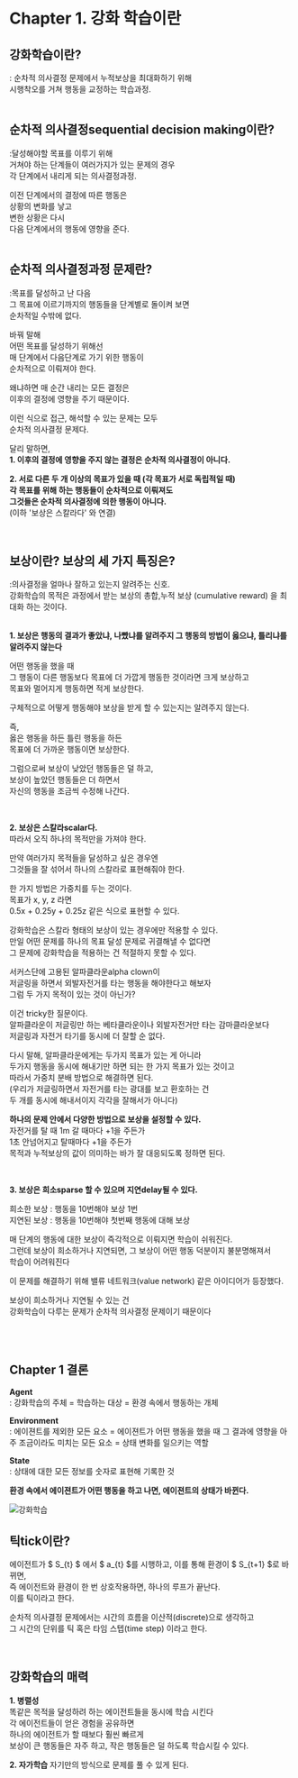 # Chapter 1. 강화 학습이란   
   

## **강화학습이란?**
: 순차적 의사결정 문제에서 누적보상을 최대화하기 위해   
시행착오를 거쳐 행동을 교정하는 학습과정.   
<br>  

## **순차적 의사결정sequential decision making이란?**   
:달성해야할 목표를 이루기 위해    
거쳐야 하는 단계들이 여러가지가 있는 문제의 경우   
각 단계에서 내리게 되는 의사결정과정.   
   
이전 단계에서의 결정에 따른 행동은    
상황의 변화를 낳고   
변한 상황은 다시    
다음 단계에서의 행동에 영향을 준다.   
<br>  

## **순차적 의사결정과정 문제란?**
:목표를 달성하고 난 다음   
그 목표에 이르기까지의 행동들을 단계별로 돌이켜 보면   
순차적일 수밖에 없다.   
   
     
바꿔 말해   
어떤 목표를 달성하기 위해선   
매 단계에서 다음단계로 가기 위한 행동이   
순차적으로 이뤄져야 한다.   
   
   
왜냐하면 매 순간 내리는 모든 결정은    
이후의 결정에 영향을 주기 때문이다.    
   
   
이런 식으로 접근, 해석할 수 있는 문제는 모두   
순차적 의사결정 문제다.   
   
   
달리 말하면,  
**1. 이후의 결정에 영향을 주지 않는 결정은 순차적 의사결정이 아니다.**   
   
**2. 서로 다른 두 개 이상의 목표가 있을 때 (각 목표가 서로 독립적일 때)   
각 목표를 위해 하는 행동들이 순차적으로 이뤄져도   
그것들은 순차적 의사결정에 의한 행동이 아니다.**   
(이하 '보상은 스칼라다' 와 연결)   
   
<br>  
   
## **보상이란? 보상의 세 가지 특징은?**   
:의사결정을 얼마나 잘하고 있는지 알려주는 신호.   
강화학습의 목적은 과정에서 받는 보상의 총합,누적 보상 (cumulative reward) 을 최대화 하는 것이다.   
<br>  
   
   
**1. 보상은 행동의 결과가 좋았냐, 나빴냐를 알려주지 
그 행동의 방법이 옳으냐, 틀리냐를 알려주지 않는다**   
   
어떤 행동을 했을 때   
그 행동이 다른 행동보다 목표에 더 가깝게 행동한 것이라면 크게 보상하고    
목표와 멀어지게 행동하면 적게 보상한다.   
   
   
구체적으로 어떻게 행동해야 보상을 받게 할 수 있는지는 알려주지 않는다.   
   
즉,   
옳은 행동을 하든 틀린 행동을 하든    
목표에 더 가까운 행동이면 보상한다.   
   
   
그럼으로써 보상이 낮았던 행동들은 덜 하고,   
보상이 높았던 행동들은 더 하면서   
자신의 행동을 조금씩 수정해 나간다.   
   
<br>  
   
**2. 보상은 스칼라scalar다.**   
따라서 오직 하나의 목적만을 가져야 한다.   
   
만약 여러가지 목적들을 달성하고 싶은 경우엔   
그것들을 잘 섞어서 하나의 스칼라로 표현해줘야 한다.   
   
   
한 가지 방법은 가중치를 두는 것이다.   
목표가 x, y, z 라면   
0.5x + 0.25y + 0.25z 같은 식으로 표현할 수 있다.   
   
   
강화학습은 스칼라 형태의 보상이 있는 경우에만 적용할 수 있다.   
만일 어떤 문제를 하나의 목표 달성 문제로 귀결해낼 수 없다면   
그 문제에 강화학습을 적용하는 건 적절하지 못할 수 있다.   
   
   
서커스단에 고용된 알파클라운alpha clown이    
저글링을 하면서 외발자전거를 타는 행동을 해야한다고 해보자   
그럼 두 가지 목적이 있는 것이 아닌가?   
   
이건 tricky한 질문이다.   
알파클라운이 저글링만 하는 베타클라운이나 외발자전거만 타는 감마클라운보다   
저글링과 자전거 타기를 동시에 더 잘할 순 없다.   
   
다시 말해, 알파클라운에게는 두가지 목표가 있는 게 아니라      
두가지 행동을 동시에 해내기만 하면 되는 한 가지 목표가 있는 것이고   
따라서 가중치 분배 방법으로 해결하면 된다.       
(우리가 저글링하면서 자전거를 타는 광대를 보고 환호하는 건   
두 개를 동시에 해내서이지 각각을 잘해서가 아니다)   

**하나의 문제 안에서 다양한 방법으로 보상을 설정할 수 있다.**      
자전거를 탈 때 1m 갈 때마다 +1을 주든가   
1초 안넘어지고 탈때마다 +1을 주든가   
목적과 누적보상의 값이 의미하는 바가 잘 대응되도록 정하면 된다.   

<br>  
   
   
**3. 보상은 희소sparse 할 수 있으며 지연delay될 수 있다.**   
   
희소한 보상 : 행동을 10번해야 보상 1번   
지연된 보상 : 행동을 10번해야 첫번째 행동에 대해 보상   
   
   
매 단계의 행동에 대한 보상이 즉각적으로 이뤄지면 학습이 쉬워진다.   
그런데 보상이 희소하거나 지연되면, 그 보상이 어떤 행동 덕분이지 불분명해져서   
학습이 어려워진다   
   
   
이 문제를 해결하기 위해 밸류 네트워크(value network) 같은 아이디어가 등장했다.   
   
   
보상이 희소하거나 지연될 수 있는 건   
강화학습이 다루는 문제가 순차적 의사결정 문제이기 때문이다   

<br>  
<br>   
   
## Chapter 1 결론
   
   
**Agent**   
: 강화학습의 주체 = 학습하는 대상 = 환경 속에서 행동하는 개체   
   
   
**Environment**   
: 에이젼트를 제외한 모든 요소 = 에이젼트가 어떤 행동을 했을 때 그 결과에 영향을 아주 조금이라도 미치는 모든 요소 = 상태 변화를 일으키는 역할   
   
   
**State**   
: 상태에 대한 모든 정보를 숫자로 표현해 기록한 것   
   
   

**환경 속에서 에이젼트가 어떤 행동을 하고 나면, 에이젼트의 상태가 바뀐다.**   

![강화학습](https://img1.daumcdn.net/thumb/R1280x0/?scode=mtistory2&fname=https%3A%2F%2Fblog.kakaocdn.net%2Fdn%2FbApCWo%2FbtqYZ7G5I36%2F7zrewcGAeOYFLcHVhpGTD0%2Fimg.png)
   
   

## **틱tick이란?**   
에이전트가 $ S_{t} $ 에서 $ a_{t} $를 시행하고, 이를 통해 환경이 $ S_{t+1} $로 바뀌면,      
즉 에이전트와 환경이 한 번 상호작용하면, 하나의 루프가 끝난다.      
이를 틱이라고 한다.      
   
   
순차적 의사결정 문제에서는 시간의 흐름을 이산적(discrete)으로 생각하고     
그 시간의 단위를 틱 혹은 타임 스텝(time step) 이라고 한다.      
   
<br>

## 강화학습의 매력   
   
**1. 병렬성**   
똑같은 목적을 달성하려 하는 에이전트들을 동시에 학습 시킨다   
각 에이전트들이 얻은 경험을 공유하면   
하나의 에이전트가 할 때보다 훨씬 빠르게   
보상이 큰 행동들은 자주 하고, 작은 행동들은 덜 하도록 학습시킬 수 있다.    
   
   
**2. 자가학습**
자기만의 방식으로 문제를 풀 수 있게 된다.   
